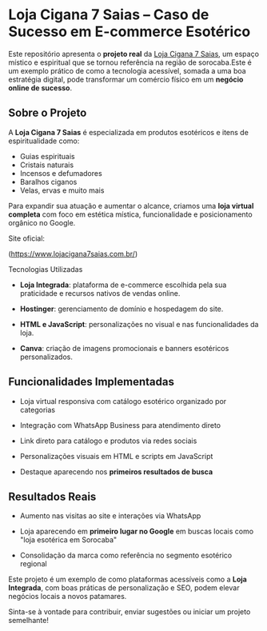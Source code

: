 # Loja Cigana 7 Saias – Caso de Sucesso em E-commerce Esotérico

Este repositório apresenta o **projeto real** da [Loja Cigana 7 Saias](https://www.lojacigana7saias.com.br/), um espaço místico e espiritual que se tornou referência na região de sorocaba.Este é um exemplo prático de como a tecnologia acessível, somada a uma boa estratégia digital, pode transformar um comércio físico em um **negócio online de sucesso**.

## Sobre o Projeto

A **Loja Cigana 7 Saias** é especializada em produtos esotéricos e itens de espiritualidade como:

- Guias espirituais  
- Cristais naturais  
- Incensos e defumadores  
- Baralhos ciganos  
- Velas, ervas e muito mais

Para expandir sua atuação e aumentar o alcance, criamos uma **loja virtual completa** com foco em estética mística, funcionalidade e posicionamento orgânico no Google.

 Site oficial: 

(https://www.lojacigana7saias.com.br/)

 Tecnologias Utilizadas

- **Loja Integrada**: plataforma de e-commerce escolhida pela sua praticidade e recursos nativos de vendas online.
  
- **Hostinger**: gerenciamento de domínio e hospedagem do site.
  
- **HTML e JavaScript**: personalizações no visual e nas funcionalidades da loja.
  
- **Canva**: criação de imagens promocionais e banners esotéricos personalizados.

## Funcionalidades Implementadas

- Loja virtual responsiva com catálogo esotérico organizado por categorias
  
- Integração com WhatsApp Business para atendimento direto

- Link direto para catálogo e produtos via redes sociais

- Personalizações visuais em HTML e scripts em JavaScript
  
- Destaque aparecendo nos **primeiros resultados de busca**

## Resultados Reais

- Aumento nas visitas ao site e interações via WhatsApp
  
- Loja aparecendo em **primeiro lugar no Google** em buscas locais como "loja esotérica em Sorocaba"

- Consolidação da marca como referência no segmento esotérico regional

 Este projeto é um exemplo de como plataformas acessíveis como a **Loja Integrada**, com boas práticas de personalização e SEO, podem elevar negócios locais a novos patamares.

Sinta-se à vontade para contribuir, enviar sugestões ou iniciar um projeto semelhante!
